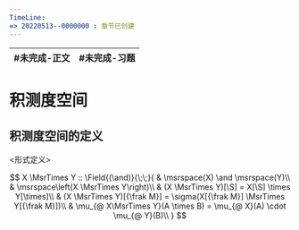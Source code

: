 ```yaml
---
TimeLine: 
=> 20220513--0000000 : 章节已创建
---
```

| #未完成-正文 | #未完成-习题 |
| ------------ | ------------ |

# 积测度空间

## 积测度空间的定义

\<形式定义\>

$$
X \MsrTimes Y :: \Field{(\and)}{\;\;}{
    & \msrspace(X) \and \msrspace(Y)\\
    & \msrspace\left(X \MsrTimes Y\right)\\
    & (X \MsrTimes Y)[\S] = X[\S] \times Y[\times]\\
    & (X \MsrTimes Y)[{\frak M}] = \sigma(X[{\frak M}] \MsrTimes Y[{\frak M}])\\
    & \mu_{@ X\MsrTimes Y}(A \times B) = \mu_{@ X}(A) \cdot \mu_{@ Y}(B)\\
}
$$



